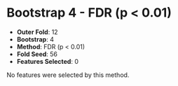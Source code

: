 # Bootstrap 4 - FDR (p < 0.01)

- **Outer Fold**: 12
- **Bootstrap**: 4
- **Method**: FDR (p < 0.01)
- **Fold Seed**: 56
- **Features Selected**: 0

No features were selected by this method.
